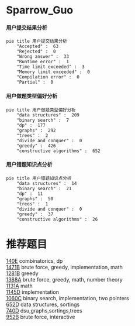 # Sparrow_Guo

<!-- tabs:start -->



#### **用户提交结果分析**

```mermaid
pie title 用户提交结果分析
    "Accepted" :  63
    "Rejected" :  0
    "Wrong answer" :  33
    "Runtime error" :  1
    "Time limit exceeded" :  3
    "Memory limit exceeded" :  0
    "Compilation error" :  0
    "Partial" :  0
```

#### **用户做题类型偏好分析**

```mermaid
pie title 用户做题类型偏好分析
    "data structures" :  209
    "binary search" :  7
    "dp" :  177
    "graphs" :  292
    "trees" :  2
    "divide and conquer" :  0
    "greedy" :  426
    "constructive algorithms" :  652
```
#### **用户错题知识点分析**

```mermaid
pie title 用户错题知识点分析
    "data structures" :  14
    "binary search" :  21
    "dp" :  11
    "graphs" :  50
    "trees" :  1
    "divide and conquer" :  0
    "greedy" :  37
    "constructive algorithms" :  26
```



<!-- tabs:end -->
# 推荐题目
[140E](https://codeforces.com/contest/140/problem/E)		combinatorics,
                        dp		  
[1471B](https://codeforces.com/contest/1471/problem/B)		brute force,
                        greedy,
                        implementation,
                        math		  
[1281B](https://codeforces.com/contest/1281/problem/B)		greedy		  
[1388A](https://codeforces.com/contest/1388/problem/A)		brute force,
                        greedy,
                        math,
                        number theory		  
[1131A](https://codeforces.com/contest/1131/problem/A)		math		  
[1145D](https://codeforces.com/contest/1145/problem/D)		implementation		  
[1060C](https://codeforces.com/contest/1060/problem/C)		binary search,
                        implementation,
                        two pointers		  
[652D](https://codeforces.com/contest/652/problem/D)		data structures,
                        sortings		  
[740D](https://codeforces.com/contest/740/problem/D)		dsu,graphs,sortings,trees		  
[952B](https://codeforces.com/contest/952/problem/B)		brute force,
                        interactive		  

